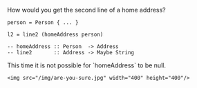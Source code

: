 
How would you get the second line of a home address?

<pre class="fragment"><code class="haskell">person = Person { ... }

l2 = line2 (homeAddress person)

-- homeAddress :: Person  -> Address
-- line2       :: Address -> Maybe String
</code></pre>

<div class="fragment">
    This time it is not possible for `homeAddress` to be null.    

    <img src="/img/are-you-sure.jpg" width="400" height="400"/>
</div>
